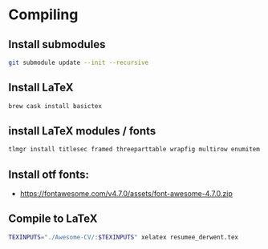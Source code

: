 # Compiling

## Install submodules

```bash
git submodule update --init --recursive
```

## Install LaTeX

```bash
brew cask install basictex
```

## install LaTeX modules / fonts

```bash
tlmgr install titlesec framed threeparttable wrapfig multirow enumitem bbding titling tabu mdframed tcolorbox textpos import varwidth needspace tocloft ntheorem environ trimspaces xifthen ifmtarg latexmk collection-fontsrecommended fontawesome sourcesanspro
```

## Install otf fonts:

- <https://fontawesome.com/v4.7.0/assets/font-awesome-4.7.0.zip>

## Compile to LaTeX

```bash
TEXINPUTS="./Awesome-CV/:$TEXINPUTS" xelatex resumee_derwent.tex
```
